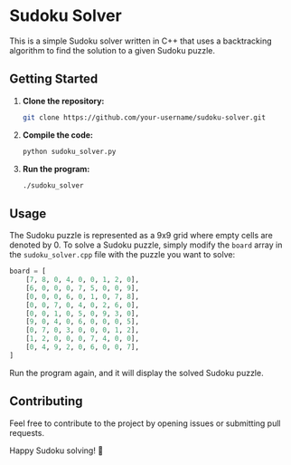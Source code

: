 # Sudoku Solver

This is a simple Sudoku solver written in C++ that uses a backtracking algorithm to find the solution to a given Sudoku puzzle.

## Getting Started

1. **Clone the repository:**

    ```bash
    git clone https://github.com/your-username/sudoku-solver.git
    ```

2. **Compile the code:**

    ```bash
    python sudoku_solver.py
    ```

3. **Run the program:**

    ```bash
    ./sudoku_solver
    ```

## Usage

The Sudoku puzzle is represented as a 9x9 grid where empty cells are denoted by 0. To solve a Sudoku puzzle, simply modify the `board` array in the `sudoku_solver.cpp` file with the puzzle you want to solve:

```py
board = [
    [7, 8, 0, 4, 0, 0, 1, 2, 0],
    [6, 0, 0, 0, 7, 5, 0, 0, 9],
    [0, 0, 0, 6, 0, 1, 0, 7, 8],
    [0, 0, 7, 0, 4, 0, 2, 6, 0],
    [0, 0, 1, 0, 5, 0, 9, 3, 0],
    [9, 0, 4, 0, 6, 0, 0, 0, 5],
    [0, 7, 0, 3, 0, 0, 0, 1, 2],
    [1, 2, 0, 0, 0, 7, 4, 0, 0],
    [0, 4, 9, 2, 0, 6, 0, 0, 7],
]
```

Run the program again, and it will display the solved Sudoku puzzle.

## Contributing

Feel free to contribute to the project by opening issues or submitting pull requests.

Happy Sudoku solving! 🧩
